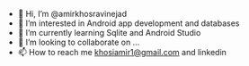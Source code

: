 - 👋 Hi, I’m @amirkhosravinejad
- 👀 I’m interested in Android app development and databases
- 🌱 I’m currently learning Sqlite and Android Studio
- 💞️ I’m looking to collaborate on ...
- 📫 How to reach me khosiamir1@gmail.com and linkedin

<!---
amirkhosravinejad/amirkhosravinejad is a ✨ special ✨ repository because its `README.md` (this file) appears on your GitHub profile.
You can click the Preview link to take a look at your changes.
--->
